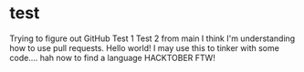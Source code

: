# test
Trying to figure out GitHub 
Test 1
Test 2 from main
I think I'm understanding how to use pull requests. 
Hello world!
I may use this to tinker with some code.... hah now to find a language
HACKTOBER FTW!
